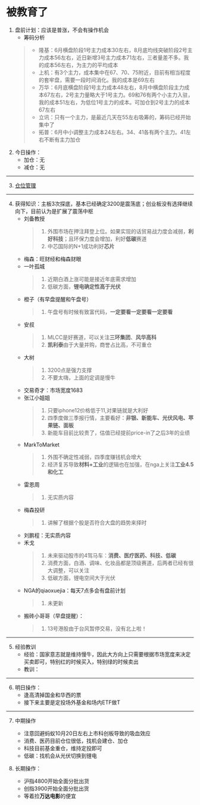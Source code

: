 # 被教育了
1. 盘前计划：应该是普涨，不会有操作机会
    - 筹码分析
    > - 隆基：6月横盘阶段1号主力成本30左右，8月底均线突破阶段2号主力成本56左右，近日新增3号主力成本71左右，三者量差不多。我的成本56左右，为主力的平均成本
    > - 上机：有3个主力，成本集中在67、70、75附近，目前有相当程度的套牢盘，需要一段时间消化。我的成本是69左右
    > - 万华：6月底横盘阶段1号主力成本48左右，8月中横盘阶段主力成本67左右，2号主力量略大于1号主力。69和76有两个小主力入驻，我的成本51左右，为低位1号主力的成本。可加仓到2号主力的成本67左右
    > - 立讯：只有一个主力，是最近几天在55左右吸筹的，筹码已经开始集中了
    > - 拓普：6月中小调整主力成本24左右。34、41各有两个主力。41左右不断有主力加仓
2. 今日操作：
    - 加仓：无
    - 减仓：无

***

3. [仓位管理](https://kdocs.cn/l/cmJAYer3tasI)
 
***

4. 获得知识：主板3次探底，基本已经确定3200是震荡底；创业板没有选择继续向下，目前认为是扩展了震荡中枢
    - 刘备教授
        > 1. 外围市场在押注拜登上位。如果实现的话贸易战力度会减弱，**利好科技**；且环保力度会增加，利好**低碳**赛道
        > 2. 中芯国际的N+1成功利好**芯片**
    - 梅森：旺财经和梅森财眼
    - 一叶孤城
        > 1. 近期白酒上涨可能是接近年底需求增加
        > 2. 低碳方面，**锂电确定性高于光伏**
    - 橙子（有早盘提醒和午盘号）
        > 1. 午盘号有时候有致富代码，**一定要看一定要看一定要看**
    - 安叔
        > 1. MLCC是好赛道，可以关注**三环集团**、**风华高科**
        > 2. **凯利泰**由于大量并购，商誉占比高，不可重仓
    - 大树
        > 1. 3200点是强力支撑
        > 2. 不要太嗨，上面的定调是慢牛
    - 交易奇才：市场宽度1683
    - 张江小姐姐
        > 1. 只要iphone12价格低于11,对果链就是大利好
        > 2. 四季度做三季报行情，主要看好：**非银、新能车、光伏风电、苹果链、面板**
        > 3. 新能车目前比较贵了，估值已经提前price-in了之后3年的业绩
    - MarkToMarket
        > 1. 外围不确定性减弱，四季度赚钱机会增大
        > 2. 经济复苏导致**材料+工业**的逻辑也在加强，在nga上关注**工业4.5和化工**
    - 雷恩周
        > 1. 无实质内容
    - 梅森投研
        > 1. 讲解了根据个股是否符合大盘的趋势来择时
    - 刘鹏程：无实质内容
    - 禾戈
        > 1. 未来驱动股市的4驾马车：**消费、医疗医药、科技、低碳**
        > 2. 消费方面，白酒、调味、化妆品都是顶级赛道，后两者已经有很大调整，可以关注
        > 3. 低碳方面，锂电空间大于光伏
    - NGA的qiaoxuejia：每天7点多会有盘前计划
        > 1. 未更新
    - 搬砖小哥哥（早盘提醒）：
        > 1. 13号港股由于台风暂停交易，没有北上啦！
        
***

5. 经验教训
    - 经验：国家意志就是维持慢牛，因此大方向上只需要根据市场宽度来决定买卖即可，特别红的时候买入，特别绿的时候卖出 
    - 教训：

***

6. 明日操作：
    - 逢高清掉国金和华西的票
    - 接下来主要是定投场外基金和场内ETF做T

***

7. 中期操作
    - 注意回避蚂蚁10月20日左右上市科创板导致的吸血效应
    - 消费、医药目前仓位很低，找机会建仓、加仓
    - 科技目前基金重仓，维持定投即可
    - 低碳：找机会从光伏切换到锂电
    
8. 长期操作：
    - 沪指4800开始全面分批出货
    - 创指3900开始全面分批出货
    - 等着捡**万达电影**的便宜
